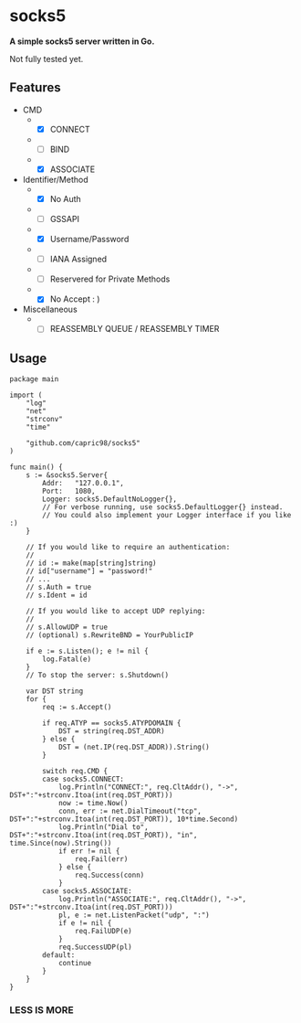 # socks5

**A simple socks5 server written in Go.**

Not fully tested yet.

## Features
* CMD
  * - [x] CONNECT
  * - [ ] BIND
  * - [x] ASSOCIATE
* Identifier/Method
  * - [x] No Auth
  * - [ ] GSSAPI
  * - [x] Username/Password
  * - [ ] IANA Assigned
  * - [ ] Reservered for Private Methods
  * - [x] No Accept : )
* Miscellaneous
  * - [ ] REASSEMBLY QUEUE / REASSEMBLY TIMER

## Usage
```golang
package main

import (
	"log"
	"net"
	"strconv"
	"time"

	"github.com/capric98/socks5"
)

func main() {
	s := &socks5.Server{
		Addr:   "127.0.0.1",
		Port:   1080,
		Logger: socks5.DefaultNoLogger{},
		// For verbose running, use socks5.DefaultLogger{} instead.
		// You could also implement your Logger interface if you like :)
	}

	// If you would like to require an authentication:
	//
	// id := make(map[string]string)
	// id["username"] = "password!"
	// ...
	// s.Auth = true
	// s.Ident = id

	// If you would like to accept UDP replying:
	//
	// s.AllowUDP = true
	// (optional) s.RewriteBND = YourPublicIP

	if e := s.Listen(); e != nil {
		log.Fatal(e)
	}
	// To stop the server: s.Shutdown()

	var DST string
	for {
		req := s.Accept()

		if req.ATYP == socks5.ATYPDOMAIN {
			DST = string(req.DST_ADDR)
		} else {
			DST = (net.IP(req.DST_ADDR)).String()
		}

		switch req.CMD {
		case socks5.CONNECT:
			log.Println("CONNECT:", req.CltAddr(), "->", DST+":"+strconv.Itoa(int(req.DST_PORT)))
			now := time.Now()
			conn, err := net.DialTimeout("tcp", DST+":"+strconv.Itoa(int(req.DST_PORT)), 10*time.Second)
			log.Println("Dial to", DST+":"+strconv.Itoa(int(req.DST_PORT)), "in", time.Since(now).String())
			if err != nil {
				req.Fail(err)
			} else {
				req.Success(conn)
			}
		case socks5.ASSOCIATE:
			log.Println("ASSOCIATE:", req.CltAddr(), "->", DST+":"+strconv.Itoa(int(req.DST_PORT)))
			pl, e := net.ListenPacket("udp", ":")
			if e != nil {
				req.FailUDP(e)
			}
			req.SuccessUDP(pl)
		default:
			continue
		}
	}
}
```

### LESS IS MORE